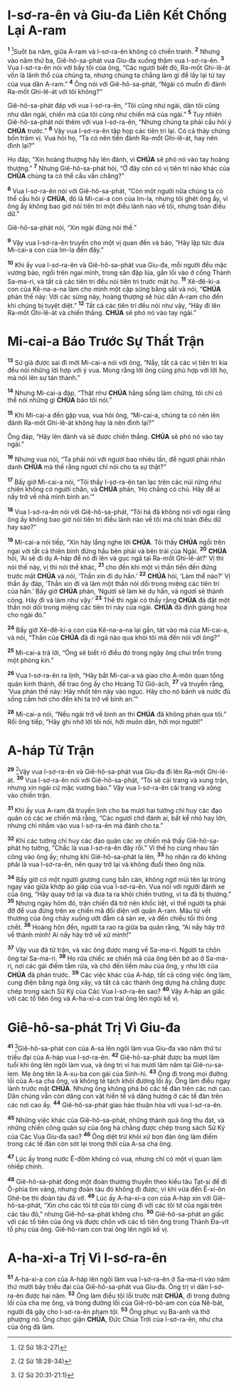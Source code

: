 # I-sơ-ra-ên và Giu-đa Liên Kết Chống Lại A-ram
<sup><b>1</b></sup> [^1@-26b5349f-ba4e-4ca0-8d14-cc0fe6d0aeea]Suốt ba năm, giữa A-ram và I-sơ-ra-ên không có chiến tranh. <sup><b>2</b></sup> Nhưng vào năm thứ ba, Giê-hô-sa-phát vua Giu-đa xuống thăm vua I-sơ-ra-ên. <sup><b>3</b></sup> Vua I-sơ-ra-ên nói với bầy tôi của ông, “Các ngươi biết đó, Ra-mốt Ghi-lê-át vốn là lãnh thổ của chúng ta, nhưng chúng ta chẳng làm gì để lấy lại từ tay của vua dân A-ram.” <sup><b>4</b></sup> Ông nói với Giê-hô-sa-phát, “Ngài có muốn đi đánh Ra-mốt Ghi-lê-át với tôi không?”

Giê-hô-sa-phát đáp với vua I-sơ-ra-ên, “Tôi cũng như ngài, dân tôi cũng như dân ngài, chiến mã của tôi cũng như chiến mã của ngài.” <sup><b>5</b></sup> Tuy nhiên Giê-hô-sa-phát nói thêm với vua I-sơ-ra-ên, “Nhưng chúng ta phải cầu hỏi ý **CHÚA** trước.” <sup><b>6</b></sup> Vậy vua I-sơ-ra-ên tập họp các tiên tri lại. Có cả thảy chừng bốn trăm vị. Vua hỏi họ, “Ta có nên tiến đánh Ra-mốt Ghi-lê-át, hay nên đình lại?”

Họ đáp, “Xin hoàng thượng hãy lên đánh, vì **CHÚA** sẽ phó nó vào tay hoàng thượng.” <sup><b>7</b></sup> Nhưng Giê-hô-sa-phát hỏi, “Ở đây còn có vị tiên tri nào khác của **CHÚA** chúng ta có thể cầu vấn chăng?”

<sup><b>8</b></sup> Vua I-sơ-ra-ên nói với Giê-hô-sa-phát, “Còn một người nữa chúng ta có thể cầu hỏi ý **CHÚA**, đó là Mi-cai-a con của Im-la, nhưng tôi ghét ông ấy, vì ông ấy không bao giờ nói tiên tri một điều lành nào về tôi, nhưng toàn điều dữ.”

Giê-hô-sa-phát nói, “Xin ngài đừng nói thế.”

<sup><b>9</b></sup> Vậy vua I-sơ-ra-ên truyền cho một vị quan đến và bảo, “Hãy lập tức đưa Mi-cai-a con của Im-la đến đây.”

<sup><b>10</b></sup> Khi ấy vua I-sơ-ra-ên và Giê-hô-sa-phát vua Giu-đa, mỗi người đều mặc vương bào, ngồi trên ngai mình, trong sân đập lúa, gần lối vào ở cổng Thành Sa-ma-ri, và tất cả các tiên tri đều nói tiên tri trước mặt họ. <sup><b>11</b></sup> Xê-đê-ki-a con của Kê-na-a-na làm cho mình một cặp sừng bằng sắt và nói, “**CHÚA** phán thế này: Với các sừng này, hoàng thượng sẽ húc dân A-ram cho đến khi chúng bị tuyệt diệt.” <sup><b>12</b></sup> Tất cả các tiên tri đều nói như vậy, “Hãy đi lên Ra-mốt Ghi-lê-át và chiến thắng. **CHÚA** sẽ phó nó vào tay ngài.”

# Mi-cai-a Báo Trước Sự Thất Trận
<sup><b>13</b></sup> Sứ giả được sai đi mời Mi-cai-a nói với ông, “Nầy, tất cả các vị tiên tri kia đều nói những lời hợp với ý vua. Mong rằng lời ông cũng phù hợp với lời họ, mà nói lên sự tán thành.”

<sup><b>14</b></sup> Nhưng Mi-cai-a đáp, “Thật như **CHÚA** hằng sống làm chứng, tôi chỉ có thể nói những gì **CHÚA** bảo tôi nói.”

<sup><b>15</b></sup> Khi Mi-cai-a đến gặp vua, vua hỏi ông, “Mi-cai-a, chúng ta có nên lên đánh Ra-mốt Ghi-lê-át không hay là nên đình lại?”

Ông đáp, “Hãy lên đánh và sẽ được chiến thắng. **CHÚA** sẽ phó nó vào tay ngài.”

<sup><b>16</b></sup> Nhưng vua nói, “Ta phải nói với ngươi bao nhiêu lần, để ngươi phải nhân danh **CHÚA** mà thề rằng ngươi chỉ nói cho ta sự thật?”

<sup><b>17</b></sup> Bấy giờ Mi-cai-a nói, “Tôi thấy I-sơ-ra-ên tan lạc trên các núi rừng như chiên không có người chăn, và **CHÚA** phán, ‘Họ chẳng có chủ. Hãy để ai nấy trở về nhà mình bình an.’”

<sup><b>18</b></sup> Vua I-sơ-ra-ên nói với Giê-hô-sa-phát, “Tôi há đã không nói với ngài rằng ông ấy không bao giờ nói tiên tri điều lành nào về tôi mà chỉ toàn điều dữ hay sao?”

<sup><b>19</b></sup> Mi-cai-a nói tiếp, “Xin hãy lắng nghe lời **CHÚA**. Tôi thấy **CHÚA** ngồi trên ngai với tất cả thiên binh đứng hầu bên phải và bên trái của Ngài. <sup><b>20</b></sup> **CHÚA** hỏi, ‘Ai sẽ đi dụ A-háp để nó đi lên và gục ngã tại Ra-mốt Ghi-lê-át?’ Vị thì nói thế này, vị thì nói thế khác, <sup><b>21</b></sup> cho đến khi một vị thần tiến đến đứng trước mặt **CHÚA** và nói, ‘Thần xin đi dụ hắn.’ <sup><b>22</b></sup> **CHÚA** hỏi, ‘Làm thể nào?’ Vị thần ấy đáp, ‘Thần xin đi và làm một thần nói dối trong miệng các tiên tri của hắn.’ Bấy giờ **CHÚA** phán, ‘Ngươi sẽ làm kẻ dụ hắn, và ngươi sẽ thành công. Hãy đi và làm như vậy.’ <sup><b>23</b></sup> Thế thì ngài có thấy rằng **CHÚA** đã đặt một thần nói dối trong miệng các tiên tri này của ngài. **CHÚA** đã định giáng họa cho ngài đó.”

<sup><b>24</b></sup> Bấy giờ Xê-đê-ki-a con của Kê-na-a-na lại gần, tát vào má của Mi-cai-a, và nói, “Thần của **CHÚA** đã đi ngả nào qua khỏi tôi mà đến nói với ông?”

<sup><b>25</b></sup> Mi-cai-a trả lời, “Ông sẽ biết rõ điều đó trong ngày ông chui trốn trong một phòng kín.”

<sup><b>26</b></sup> Vua I-sơ-ra-ên ra lịnh, “Hãy bắt Mi-cai-a và giao cho A-môn quan tổng quản kinh thành, để trao ông ấy cho Hoàng Tử Giô-ách, <sup><b>27</b></sup> và truyền rằng, ‘Vua phán thế này: Hãy nhốt tên này vào ngục. Hãy cho nó bánh và nước đủ sống cầm hơi cho đến khi ta trở về bình an.’”

<sup><b>28</b></sup> Mi-cai-a nói, “Nếu ngài trở về bình an thì **CHÚA** đã không phán qua tôi.” Rồi ông tiếp, “Hãy ghi nhớ lời tôi nói, hỡi muôn dân, hỡi mọi người!”

# A-háp Tử Trận
<sup><b>29</b></sup> [^2@-26b5349f-ba4e-4ca0-8d14-cc0fe6d0aeea]Vậy vua I-sơ-ra-ên và Giê-hô-sa-phát vua Giu-đa đi lên Ra-mốt Ghi-lê-át. <sup><b>30</b></sup> Vua I-sơ-ra-ên nói với Giê-hô-sa-phát, “Tôi sẽ cải trang và xung trận, nhưng xin ngài cứ mặc vương bào.” Vậy vua I-sơ-ra-ên cải trang và xông vào chiến trận.

<sup><b>31</b></sup> Khi ấy vua A-ram đã truyền lịnh cho ba mươi hai tướng chỉ huy các đạo quân có các xe chiến mã rằng, “Các ngươi chớ đánh ai, bất kể nhỏ hay lớn, nhưng chỉ nhắm vào vua I-sơ-ra-ên mà đánh cho ta.”

<sup><b>32</b></sup> Khi các tướng chỉ huy các đạo quân các xe chiến mã thấy Giê-hô-sa-phát họ tưởng, “Chắc là vua I-sơ-ra-ên đây rồi.” Vì thế họ cùng nhau tấn công vào ông ấy; nhưng khi Giê-hô-sa-phát la lên, <sup><b>33</b></sup> họ nhận ra đó không phải là vua I-sơ-ra-ên, nên quay trở lại và không đuổi theo ông nữa.

<sup><b>34</b></sup> Bấy giờ có một người giương cung bắn càn, không ngờ mũi tên lại trúng ngay vào giữa khớp áo giáp của vua I-sơ-ra-ên. Vua nói với người đánh xe của ông, “Hãy quay trở lại và đưa ta ra khỏi chiến trường, vì ta đã bị thương.” <sup><b>35</b></sup> Nhưng ngày hôm đó, trận chiến đã trở nên khốc liệt, vì thế người ta phải đỡ để vua đứng trên xe chiến mã đối diện với quân A-ram. Máu từ vết thương của ông chảy xuống ướt đẫm cả sàn xe, và đến chiều tối thì ông chết. <sup><b>36</b></sup> Hoàng hôn đến, người ta rao ra giữa ba quân rằng, “Ai nấy hãy trở về thành mình! Ai nấy hãy trở về xứ mình!”

<sup><b>37</b></sup> Vậy vua đã tử trận, và xác ông được mang về Sa-ma-ri. Người ta chôn ông tại Sa-ma-ri. <sup><b>38</b></sup> Họ rửa chiếc xe chiến mã của ông bên bờ ao ở Sa-ma-ri, nơi các gái điếm tắm rửa, và chó đến liếm máu của ông, y như lời của **CHÚA** đã phán trước. <sup><b>39</b></sup> Các việc khác của A-háp, tất cả công việc ông làm, cung điện bằng ngà ông xây, và tất cả các thành ông dựng há chẳng được chép trong sách Sử Ký của Các Vua I-sơ-ra-ên sao? <sup><b>40</b></sup> Vậy A-háp an giấc với các tổ tiên ông và A-ha-xi-a con trai ông lên ngôi kế vị.

# Giê-hô-sa-phát Trị Vì Giu-đa
<sup><b>41</b></sup> [^3@-26b5349f-ba4e-4ca0-8d14-cc0fe6d0aeea]Giê-hô-sa-phát con của A-sa lên ngôi làm vua Giu-đa vào năm thứ tư triều đại của A-háp vua I-sơ-ra-ên. <sup><b>42</b></sup> Giê-hô-sa-phát được ba mươi lăm tuổi khi ông lên ngôi làm vua, và ông trị vì hai mươi lăm năm tại Giê-ru-sa-lem. Mẹ ông tên là A-xu-ba con gái của Sinh-hi. <sup><b>43</b></sup> Ông đi trong mọi đường lối của A-sa cha ông, và không tẻ tách khỏi đường lối ấy. Ông làm điều ngay lành trước mặt **CHÚA**. Nhưng ông không phá bỏ các tế đàn trên các nơi cao. Dân chúng vẫn còn dâng con vật hiến tế và dâng hương ở các tế đàn trên các nơi cao ấy. <sup><b>44</b></sup> Giê-hô-sa-phát giao hảo thuận hòa với vua I-sơ-ra-ên.

<sup><b>45</b></sup> Những việc khác của Giê-hô-sa-phát, những thành quả ông thu đạt, và những chiến công quân sự của ông há chẳng được chép trong sách Sử Ký của Các Vua Giu-đa sao? <sup><b>46</b></sup> Ông diệt trừ khỏi xứ bọn đàn ông làm điếm trong các tế đàn còn sót lại trong thời của A-sa cha ông.

<sup><b>47</b></sup> Lúc ấy trong nước Ê-đôm không có vua, nhưng chỉ có một vị quan làm nhiếp chính.

<sup><b>48</b></sup> Giê-hô-sa-phát đóng một đoàn thương thuyền theo kiểu tàu Tạt-si để đi Ô-phia tìm vàng, nhưng đoàn tàu đó không đi được, vì khi vừa đến Ê-xi-ôn Ghê-be thì đoàn tàu đã vỡ. <sup><b>49</b></sup> Lúc ấy A-ha-xi-a con của A-háp xin với Giê-hô-sa-phát, “Xin cho các tôi tớ của tôi cùng đi với các tôi tớ của ngài trên các tàu đó,” nhưng Giê-hô-sa-phát không cho. <sup><b>50</b></sup> Giê-hô-sa-phát an giấc với các tổ tiên của ông và được chôn với các tổ tiên ông trong Thành Đa-vít tổ phụ của ông. Giê-hô-ram con trai ông lên ngôi kế vị.

# A-ha-xi-a Trị Vì I-sơ-ra-ên
<sup><b>51</b></sup> A-ha-xi-a con của A-háp lên ngôi làm vua I-sơ-ra-ên ở Sa-ma-ri vào năm thứ mười bảy triều đại của Giê-hô-sa-phát vua Giu-đa. Ông trị vì dân I-sơ-ra-ên được hai năm. <sup><b>52</b></sup> Ông làm điều tội lỗi trước mặt **CHÚA**, đi trong đường lối của cha mẹ ông, và trong đường lối của Giê-rô-bô-am con của Nê-bát, người đã gây cho I-sơ-ra-ên phạm tội. <sup><b>53</b></sup> Ông phục vụ Ba-anh và thờ phượng nó. Ông chọc giận **CHÚA**, Đức Chúa Trời của I-sơ-ra-ên, như cha của ông đã làm.

[^1@-26b5349f-ba4e-4ca0-8d14-cc0fe6d0aeea]: (2 Sử 18:2-27)
[^2@-26b5349f-ba4e-4ca0-8d14-cc0fe6d0aeea]: (2 Sử 18:28-34)
[^3@-26b5349f-ba4e-4ca0-8d14-cc0fe6d0aeea]: (2 Sử 20:31-21:1)